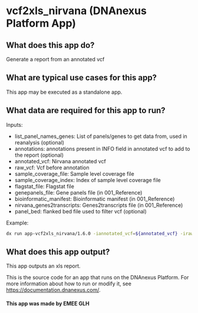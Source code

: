 <!-- dx-header -->
# vcf2xls_nirvana (DNAnexus Platform App)

## What does this app do?

Generate a report from an annotated vcf

## What are typical use cases for this app?

This app may be executed as a standalone app.

## What data are required for this app to run?

Inputs:

- list_panel_names_genes: List of panels/genes to get data from, used in reanalysis (optional)
- annotations: annotations present in INFO field in annotated vcf to add to the report (optional)
- annotated_vcf: Nirvana annotated vcf
- raw_vcf: Vcf before annotation
- sample_coverage_file: Sample level coverage file
- sample_coverage_index: Index of sample level coverage file
- flagstat_file: Flagstat file
- genepanels_file: Gene panels file (in 001_Reference)
- bioinformatic_manifest: Bioinformatic manifest (in 001_Reference)
- nirvana_genes2transcripts: Genes2transcripts file (in 001_Reference)
- panel_bed: flanked bed file used to filter vcf (optional)

Example:

```bash
dx run app-vcf2xls_nirvana/1.6.0 -iannotated_vcf=${annotated_vcf} -iraw_vcf=${raw_vcf} -isample_coverage_file=${nirvana_coverage.gz} -isample_coverage_index=${nirvana_coverage.gz.tbi} -iflagstat_file=${samtools_file.flagstat} -igenepanels=001_Reference:/dynamic_files/gene_panels/${genepanels.tsv} -ibioinformatic_manifest=001_Reference:/dynamic_files/BioinformaticManifest/${bioinformatic_manifest.tsv} -inirvana_genes2transcripts=001_Reference:/dynamic_files/nirvana_genes2transcripts/${g2t.tsv} [-ilist_panel_names_genes="$reanalysis_panel_string" -iannotations="$name_of_annotations"]
```

## What does this app output?
This app outputs an xls report.

This is the source code for an app that runs on the DNAnexus Platform.
For more information about how to run or modify it, see
https://documentation.dnanexus.com/.

#### This app was made by EMEE GLH